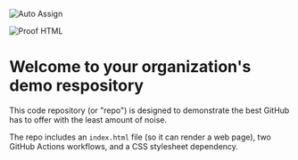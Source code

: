 ![Auto Assign](https://github.com/MadDevAMS/demo-repository/actions/workflows/auto-assign.yml/badge.svg)

![Proof HTML](https://github.com/MadDevAMS/demo-repository/actions/workflows/proof-html.yml/badge.svg)

# Welcome to your organization's demo respository
This code repository (or "repo") is designed to demonstrate the best GitHub has to offer with the least amount of noise.

The repo includes an `index.html` file (so it can render a web page), two GitHub Actions workflows, and a CSS stylesheet dependency.
